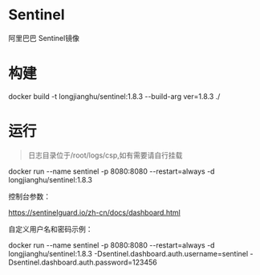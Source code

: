 # Sentinel
阿里巴巴 Sentinel镜像

# 构建

docker build -t longjianghu/sentinel:1.8.3 --build-arg ver=1.8.3 ./

# 运行

> 日志目录位于/root/logs/csp,如有需要请自行挂载

docker run --name sentinel -p 8080:8080 --restart=always -d longjianghu/sentinel:1.8.3

控制台参数：

https://sentinelguard.io/zh-cn/docs/dashboard.html

自定义用户名和密码示例：

docker run --name sentinel -p 8080:8080 --restart=always -d longjianghu/sentinel:1.8.3 -Dsentinel.dashboard.auth.username=sentinel -Dsentinel.dashboard.auth.password=123456
